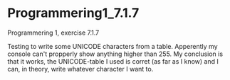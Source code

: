 # Programmering1_7.1.7
Programmering 1, exercise 7.1.7

Testing to write some UNICODE characters from a table. Apperently my console can't propperly show anything higher than 255. 
My conclusion is that it works, the UNICODE-table I used is corret (as far as I know) and I can, in theory, write whatever character I want to.

